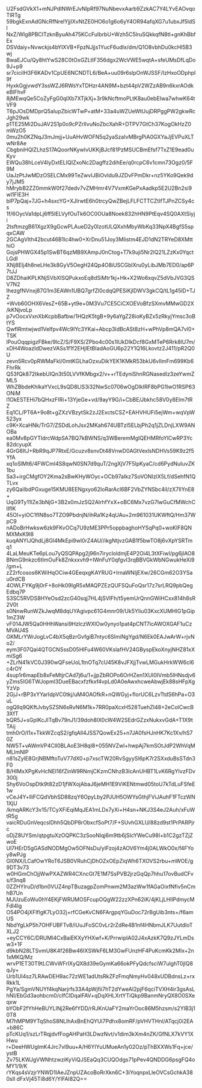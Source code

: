 U2FsdGVkX1+mNJPdINWrEJvNlpRf97NuNbevxAarb9ZzkAC7Y4LYvEAOvqoTlRTg
59bgkExnAdGNcRfNrelYjjIXvNtZE0HO6o1g6o6yY4OR94afqXG7u1ubxJf5ldSl
NxZ/Wlg8PBCITzknByuAh475KCcFuIbrbU+Wzh5C5lruSQkkqfN8tI+gnKhBbfEx
DSVdaiy+Nvwckjs4bYIXVB+FpzNJjjs1YucF6udlx/dm/Q1O8vbhDu0kcHl5B3wj
BwaEJCu/Qy8htYwS28C0tOxGZLtIF356dgx2WcVWE5wqtA+sfeUMsDfLqDo9J+p9
sr7ciciIH3F6KADv1CpUE6NCNDTL6/BeA+uu09r6slpOnWJSSF/IzHxoODphpI9f
HyxkGgjvwdY3ssWZJ6RWsYxTDHzr4AN9M+bzt44pV2WZzAB9n6kxrAOdkeBIFhvF
8jMEwqQe5CoZyFgG0qlXb7XTjkXj+3r9kNcftmoPLtK8au0ebEIwa7whwK64tVF9
T6pJOsDMDprQ5alupZbicWTwP+atM+33a4uWZUeWtUujDRPggPW2gkwRcJgh29wk
p1TE25Mi2DuJAV2S1p0o9cPZrlIvuNoZbcXahR+DTPV7GtCh37KogOkHzZ0mWzO5
0mu2h0KZNqJ3mJmjj+UuAHvWOFN5q2yaSzaIvMBrgPiA0GXYaJjEVPuXLTwNr8Ae
CbgbniHQlZLhzS17AQoorNKywIvUKKjBJcf81PzMSUCBmEfsf7TxZ1E9ead0uKyv
EWQu38hLceV4lyDxtELIQIZxoNc2Dagffz2dihEe/q0rcpC6v1cmn73Ogz0/5F9M
UaJzPtJwMDzOSELCMx99TeZwvIJBiOvIdu9JZDvFPmDkr+nz5YKo9Qek9dy7jJM5
hMrybB2ZZ0mmkW0f27dedv7vZMHmr4V7VxmKGePxAadkp5E2U2Bn2si9wl1FlE3H
blP7pQaj+7JG+h4sxcYG+XJlrwtE6h0trcyQwZBejLFLFCTTCZtIfTJPnZCSy4cs
1f/6OycVa1dpLj6ff5IELVyfOuTk6OC0OUa8Noek832hHN9PtEqv4SQ0AXtSiyji
2tsftmzgB61XgzX9gGcwPLAueD2y0IzotULQXxhMbyWbKq33NpX4BgfS5spqxCAW
2GCAgVIth42bcut46B1lc4hw0+XrDnu51Joy3MIistm4EJD1dN2TRYeD8XMtthiO
GojsPHWGX45p1SwBT6qzMB9XAmpJ0nCtog+T7k9uji5Nr2lQ21LZzKx0YqctLGdI
XNj8EIj4h8neLHe3k8GyV5OegH24Qp4O8iUSCGblXru0yLibJMb7ED0/ap6P7tJJ
D8ZDhaiKPLKNjSVbXISQPukxoEq8dSiMtr1kj+Hk+X2Wo6xqvZ5dVbJVG3QSV7N2
IhezgfNVnxj87G1m3EAWn1UBQ7grfZl0cdqQPESiKjlDWV3gkCQ/tL1g45lD+TJZ
+Wvb60OHX6VesZ+65B+yt9e+0M3Vu7CE5CiCXOEVoBfzSXmvMMwGD2X/kKNjvoLp
p7vOocxVxnXbKcpbBafbw/1HQzK5tgB+9y6aYgZ28ioKyBZx5zRkyjYmsc3oBtYS
QwfIRmtwjwd1Velfpv4Wc9IYc3YKai+Abcp3IdBcASt8zH+wPhVp8mQA7vl0+TSK
lPouOqqpigzFBke/9lcZ/S/F9XS/ZPbo4c00s1IUkDIkDcf8GxMTeP6Rrk8lU7m/
xDH4WoazIdDwezVASs1f1f2EHjlEtBIadAoGU6p22Y1Q16Lkovtz2J411/pR2Q0U
zevn5Rcv0pRWMaFkl/0mtKGLhaOzxuDikYEK1KMkR53bkU6vIImFm699Kb6FhrRk
Q53fQk872tkebUIQn3t50LVVfKMbgx2/v++rTEdyniShnRGNasedIz3zeYwmZML5
WhZBbdeKhlkaYVxcL9sQD8LlS3i32NwSc0706wOgDIkIRF8bPG1lwO1RSP63ONiM
l1OkESTEHi7bQHxzFIRi+13YjeGe+vd/9ayY9G/i+CbBE/Jbkhc58V0y8Elm7tRZ
Eq1CL/PT6A+9o8t+gZXzVBzytSk2zJ2ExctsCSZ+EAHVHUFi5ejWm+wqVpW523yx
c9K+XcaHNk/TrG7/ZSDdLohJsx2MKah674UBTzI5ELbjPh2q1jZLDnjLXW9ANOBa
ea0Mv8pGYTIdrcWdpSA7BQ7kBWNS/q3WBeremMgIQEHMRfoYlCwRP3Yc82dcyupX
4GrG6ItJ+RbR9qJP7RtxE/Gcuzv8snvDt48VnwD0AGtVexlsNDHVs59K9z2f5YfA
xq1oSlMt6/4FWCml4S8qwN0SN7d9quT/2ngXjV7F5lpKyaC/cd6PydNuIuvZK1bu
Sa3+irgCMgfOY2Kma2sBwKHyWOyc+OCb97aIkz7SoVONIzlX5Lf/dSehfN1QTLvx
zy6QailbdPGxuge15KMU8EENgxyo62IoRarAcl6BF2VbZYNSbc4iI/zX7IlYnE8+
UqG9Ty11lZe3bNjG+3B2x0mJzSQ2AlrhfYxX+oBC6Mx7vzG7lwGuCfMWchCIIflK
45OI+yiOC1fIN8so7TZO9PbdnjN/ihRa1Kz4qUAu+2m961031UKWftQ/Hm37WpC9
nADoBrHwksw6zk9FKvOCq7U9zME3PPr5oppbaghoHYSqPq0+woKlF8QNMXMxK9l8
kuqANYlJQhdLj8GI4MkEpi9wI0rZ4AU//ikgNtjvzGAB1f5bwTO8j6vXpYSRTmq1
4LaLMeuKTe6pLou7yQSQPApg2j96n7irycIoldmjE4P2Oi4L3tXFiwI/pg6jlAO8
BNmG9nkzc6tImOuFk8Znkxxvh9+IWnFuY0qfgvI3rqBBVGkWbNGwukHeXi9/gm+L
zZ2rfcosos6KWiHqOCiw4GEeqxgKAYRUG+IrnaWNIjEXw/26CGm62O3YSau0rdCB
4OWLFYKg9j0rF+8oHk09IgR5xMAQPZEzQUFSQuFoQsr17z7srLRQ9pbQegEdbq7P
S3SC5RVDS8HYeOsd2zcG40sqj7HL4jSVlFh/t5yemUrQnnGWiHCxx814h8sR2V0t
s0NnwRunWZkJwqM8dqUYAgivpc61G4mnr09/Uk5YIiu03KxcXUMHIG1pGip1mZ3W
vF014JW5Qa0HHhWansi9HzlczWXlOw0ynyo1pat4pCNT7icAWOXGAF1uCzMVAU4S
GKMLrYWrJogLvC4bX5qBzrGvfgiB7ntyc6SlmiNgYgd/N6Ek0EAJwArW+rjvNo2/
eym3F07QaI4QTGCNSssD05HlFu4W60VKslafHV24GByspEkoXnyjNHZ81xXmiSg6
+ZLrN41kVC0J390wQFseUoL1tnOTq7cU45K8vJFXjjTvwLMGukHrkWW6cl6c4rOY
4sup1r6mapEb8xFeMtjrCAd7j6u/1+jjpZbROPo6OrHZen1XUI0IVmb5lHNsdjv6
yZms5IG6TWJopml3DueEBacxfzfkxf4vpLd0A0eAwxhcweAbwjEk88sHFpXgYzVp
2GjJ+rBP3xYYarIdpVC0tkj/uM4OAOfkR+nQWGyj+florUC6LzvTtdS6hPa+O3uL
ogQlIq9QKftJvbySZSN6sRvN6M1k+7RR0paXcxH528TuehZI48+2eColCwcB3XfT
bQR5J+sGpIKcJlTqBv79nJ1/39doh8IX0cW4W2SEdrGZzxNukxvGdA+T1X9tTAij
tmh0rO/I1x+TkkWZcqS2/gfqAll4JSS7QowEx25+n7JA0fsHJnHK7Kc1Xv/hS70Z
NW5T+vAWmVP4Cll0BLAoE3H8qI8+055NVZwl+hwpAj7kmSOtJdP2WhVqMMLlmNlP
n81sZylE8GrjNBMftoTuV77dX0+p7xscTW20RvSgyySl6pK7r2SXxduBsSTdn3F0
B/HIMxXPgKvHcNEI16fZinW9RNmjCKzmCNhzB3lcAnUHBT1LvK6RgYIvzFDv300j
Shy6VoOspDtk9t82zD1jfWXojAbaJ6jeMH1E9ViKENtmwd05toU7kTdLuFSfeE1w
vCeJ4Y+lliFCQdVbhSD88zqY6OpyLby2PJUH5OWYsGthjFViJAuhF1FTczWN1XjU
/kmqARKcY3v15/TCyXFiEqiMqJEA1mLDx7yXi+H4sn+NKJ3S4eJ2Auh/xFuWtR5g
vaicRDuGnVeqcslDhh5QbDP8rObxcfSoPt7/F+SUvhGXLU/88zd9st1PrPARPjrc
oDjZ8UYSm/qtpgtuXzOQPKC3zSooNIqj6m9tb6jSIcYWeCu98I+b1C2gzTZjZwoE
Ul7HErD5gGASdNODMgOw5OFNsDu/yIFzoj4zAOV6Ym4j0ALWkO0x/f4FYoy8wPJg
GI0NX/LCafOwYRoT6JSB0VRuhCjDhOZxOEpZiqWh6TXOVS2rbu+mWOE/g9DT3v73
w0HGmChOjjWwPXAZWR4CXncGt7E1M7SsPVB2jrzGqQp7hhu17ovBudCFvs/f3nq8
0ZZHYIruD/d1bn0VUZ4npTBuzagpZomPnwm2M3azWw1fAGaOixfNfiv5nCmhB7Un
MJUzuEoWu0hY4EKjFWRUMOSFcupOQgW22zzXPn62iK/4jKLjLHIlPdmycMFdl4Ig
O54PO4jXFlflgK7LyO32j+rfCGeKvCN6FArgpqYGuDoc72rBgUib3nts+/f6amUS
NbdYgLkP5h7OHFUBFTv8/iUuJFoSC0vLr2rZdRe4B1nf4HNbmJLK7UutdIoTXLJ2
+eyCCY6C/DRUMl4CxBaiEKXyYHXwf+K/PrrwipIA02J4xAzkK7Q9zJYLmDsw3+1F
d9kbN28LTSvmU8K4f26Bw46IXSWkF6LM3GwFUnzHF4PuKcmKk2MIx+2n1xMKQ/Mz
wrvP1ET30T9tLCWvWFrIXyQX8d39eGymKa66okPFyQdcfsciW7ulghT0jlQ8qJy+
Urb1Ul4sz7LRAwDEH9ac72zWE1adUtsRkZFzFmqNmyHv048xUDBdnsLz+rxRkk1L
PgYa/SgmVNUYf4kqNarjrfs33A4pWjfii7hT2dYweAI2pjF6qciTVXH4ir3gsAsL
hNI/EbGd3aohbcm0/cIfCIDqalFAV+qDqXHLXrtYTiQkp9BanmNryQX8O0SXeqxw
bYObF2fYhHeBUYLINj2Re6fYDD/rRJKnUaFY2maYrOoc86M5hzsm/s2YIB3j10T8
M7hMPM9YTqShoS8NLlhAxBnEhQYUi7Pdhx8omRF/pVHVTHnl/ATqcj0i2EA+b86C
pTcKUq1/szLrTRqjdvfFogAHPaH3LDwzNvt/v1dim3kXm4nZK/GfNLX7kVY1XHwu
r+DeeHWUglmK4Jrc7vl9uu+A/H6YIYuUMueAn1y02Oz/pThBXXWs1Fq+jce/ystB
Zv75LKWJgVWNhtzwziKyViQJSEaQq3CUQOdgs71pPev4QNDDG6psgFQ4oMY1/9/K
rYKqs4sVzjrYNWD1IAeJZnpUZAcoBoRrXkn6C+3iYoqnpxLleOVCsGchkA380sIl
dFxVj45Ti8d6Y/YlFAI82Q==
